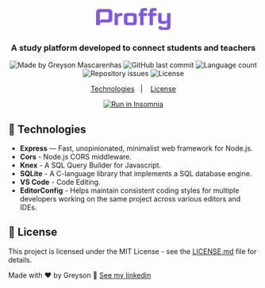 <div align="center">
  <img src="./.github/logo.png" width="150px" alt="Proffy"/>
</div>

<h3 align="center">
  A study platform developed to connect students and teachers
</h3>

<div align="center">
  <img alt="Made by Greyson Mascarenhas" src="https://img.shields.io/badge/made%20by-Greyson%20Mascarenhas-%238257E5"/>
  <img alt="GitHub last commit" src="https://img.shields.io/github/last-commit/greysonmrx/proffy-backend?color=%238257E5">
  <img alt="Language count" src="https://img.shields.io/github/languages/count/greysonmrx/proffy-backend?color=%238257E5"/>
  <img alt="Repository issues" src="https://img.shields.io/github/issues/greysonmrx/proffy-backend?color=%238257E5">
  <img alt="License" src="https://img.shields.io/badge/license-MIT-%238257E5"/>
</div>

<p align="center">
  <a href="#rocket-technologies">Technologies</a>&nbsp;&nbsp;&nbsp;|&nbsp;&nbsp;&nbsp;
  <a href="#memo-license">License</a>
</p>

<div align="center">
<a href="https://raw.githubusercontent.com/greysonmrx/proffy-backend/master/.github/insomnia.json" target="_blank"><img src="https://insomnia.rest/images/run.svg" alt="Run in Insomnia"></a>
</div>

## :rocket: Technologies

- **Express** — Fast, unopinionated, minimalist web framework for Node.js.
- **Cors** - Node.js CORS middleware.
- **Knex** -  A SQL Query Builder for Javascript.
- **SQLite** - A C-language library that implements a SQL database engine.
- **VS Code** - Code Editing.
- **EditorConfig** - Helps maintain consistent coding styles for multiple developers working on the same project across various editors and IDEs.

## :memo: License

This project is licensed under the MIT License - see the [LICENSE.md](./LICENSE.md) file for details.

Made with :hearts: by Greyson :wave: [See my linkedin](https://www.linkedin.com/in/greyson-mascarenhas-5a21ab1a2/)
